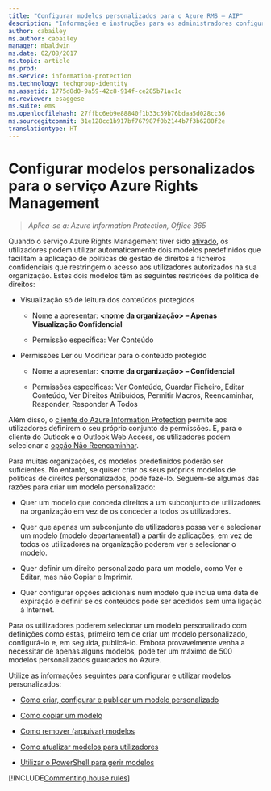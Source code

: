 ```yaml
---
title: "Configurar modelos personalizados para o Azure RMS – AIP"
description: "Informações e instruções para os administradores configurarem e gerirem modelos de direitos de utilização. Os modelos permitem aos utilizadores e outros administradores aplicar facilmente políticas a ficheiros confidenciais que restringem o acesso a utilizadores autorizados."
author: cabailey
ms.author: cabailey
manager: mbaldwin
ms.date: 02/08/2017
ms.topic: article
ms.prod: 
ms.service: information-protection
ms.technology: techgroup-identity
ms.assetid: 1775d8d0-9a59-42c8-914f-ce285b71ac1c
ms.reviewer: esaggese
ms.suite: ems
ms.openlocfilehash: 27ffbc6eb9e88840f1b33c59b76bdaa5d028cc36
ms.sourcegitcommit: 31e128cc1b917bf767987f0b2144b7f3b6288f2e
translationtype: HT
---
```

# <a name="configuring-custom-templates-for-the-azure-rights-management-service"></a>Configurar modelos personalizados para o serviço Azure Rights Management

>*Aplica-se a: Azure Information Protection, Office 365*

Quando o serviço Azure Rights Management tiver sido [ativado](activate-service.md), os utilizadores podem utilizar automaticamente dois modelos predefinidos que facilitam a aplicação de políticas de gestão de direitos a ficheiros confidenciais que restringem o acesso aos utilizadores autorizados na sua organização. Estes dois modelos têm as seguintes restrições de política de direitos:

-   Visualização só de leitura dos conteúdos protegidos

    -   Nome a apresentar: **&lt;nome da organização&gt; – Apenas Visualização Confidencial**

    -   Permissão específica: Ver Conteúdo

-   Permissões Ler ou Modificar para o conteúdo protegido

    -   Nome a apresentar: **&lt;nome da organização&gt; – Confidencial**

    -   Permissões específicas: Ver Conteúdo, Guardar Ficheiro, Editar Conteúdo, Ver Direitos Atribuídos, Permitir Macros, Reencaminhar, Responder, Responder A Todos

Além disso, o [cliente do Azure Information Protection](../rms-client/aip-client.md) permite aos utilizadores definirem o seu próprio conjunto de permissões. E, para o cliente do Outlook e o Outlook Web Access, os utilizadores podem selecionar a [opção Não Reencaminhar](../deploy-use/configure-usage-rights.md#do-not-forward-option-for-emails).

Para muitas organizações, os modelos predefinidos poderão ser suficientes. No entanto, se quiser criar os seus próprios modelos de políticas de direitos personalizados, pode fazê-lo. Seguem-se algumas das razões para criar um modelo personalizado:

-   Quer um modelo que conceda direitos a um subconjunto de utilizadores na organização em vez de os conceder a todos os utilizadores.

-   Quer que apenas um subconjunto de utilizadores possa ver e selecionar um modelo (modelo departamental) a partir de aplicações, em vez de todos os utilizadores na organização poderem ver e selecionar o modelo.

-   Quer definir um direito personalizado para um modelo, como Ver e Editar, mas não Copiar e Imprimir.

-   Quer configurar opções adicionais num modelo que inclua uma data de expiração e definir se os conteúdos pode ser acedidos sem uma ligação à Internet.

Para os utilizadores poderem selecionar um modelo personalizado com definições como estas, primeiro tem de criar um modelo personalizado, configurá-lo e, em seguida, publicá-lo. Embora provavelmente venha a necessitar de apenas alguns modelos, pode ter um máximo de 500 modelos personalizados guardados no Azure. 

Utilize as informações seguintes para configurar e utilizar modelos personalizados:

-   [Como criar, configurar e publicar um modelo personalizado](create-template.md)

-   [Como copiar um modelo](copy-template.md)

-   [Como remover (arquivar) modelos](remove-template.md)

-   [Como atualizar modelos para utilizadores](refresh-templates.md)

-   [Utilizar o PowerShell para gerir modelos](configure-templates-with-powershell.md)

[!INCLUDE[Commenting house rules](../includes/houserules.md)]

